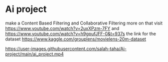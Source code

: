 # Ai project
 
make a Content Based Filtering and 
Collaborative Filtering
more on that visit https://www.youtube.com/watch?v=2uxXPzm-7FY and https://www.youtube.com/watch?v=h9gpufJFF-0&t=937s
the link for the dataset https://www.kaggle.com/grouplens/movielens-20m-dataset


https://user-images.githubusercontent.com/salah-taha/Ai-project/main/ai_project.mp4
